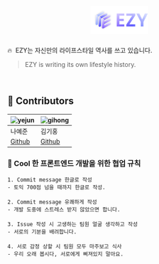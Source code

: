 ## <p align="center"> <img src="./src/Assets/Logo.png" width="130px"> </p>
🔥 &nbsp;EZY는 자신만의 라이프스타일 역사를 쓰고 있습니다.
> EZY is writing its own lifestyle history.
<br>

## 🦑 Contributors

|![yejun](https://cdn.discordapp.com/attachments/805017750548381696/863949033700589598/yejun.png)|![gihong](https://cdn.discordapp.com/attachments/805017750548381696/863949037921370123/gihong.png)|
|---|:---|
|나예준|김기홍|
| [Github](https://github.com/Nayejun)|[Github](https://github.com/kimgihong)|





### 🤙 Cool 한 프론트엔드 개발을 위한 협업 규칙 
```
1. Commit message 한글로 작성 
- 토익 700점 넘을 때까지 한글로 작성.

2. Commit message 유쾌하게 작성 
- 개발 도중에 스트레스 받지 않았으면 합니다.

3. Issue 작성 시 고생하는 팀원 얼굴 생각하고 작성 
- 서로의 기분을 배려합니다.

4. 서로 감정 상할 시 팀원 모두 마주보고 식사 
- 우리 오래 봅시다, 서로에게 삐져있지 말아요.
```